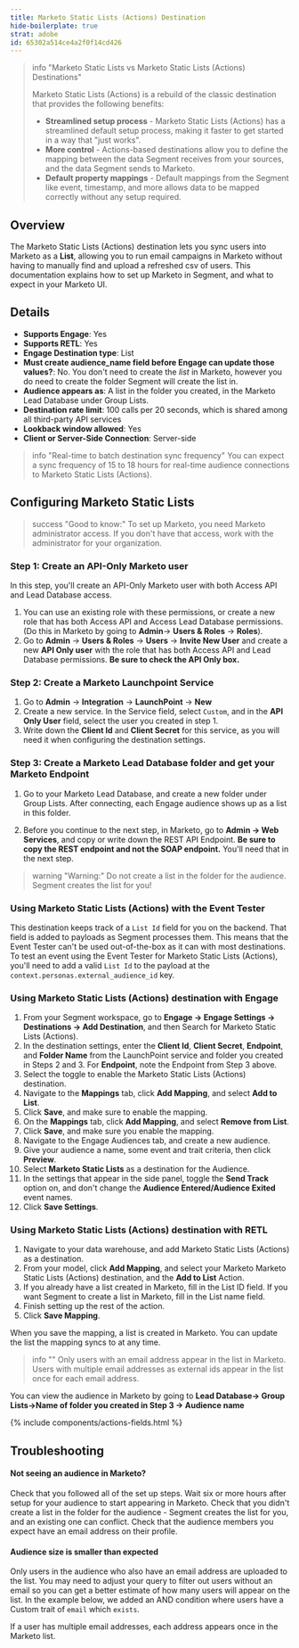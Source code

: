 ```yaml
---
title: Marketo Static Lists (Actions) Destination
hide-boilerplate: true
strat: adobe
id: 65302a514ce4a2f0f14cd426
---
```

> info "Marketo Static Lists vs Marketo Static Lists (Actions) Destinations"
>
> Marketo Static Lists (Actions) is a rebuild of the classic destination that provides the following benefits:
> 
> - **Streamlined setup process** - Marketo Static Lists (Actions) has a streamlined default setup process, making it faster to get started in a way that "just works".
> - **More control** - Actions-based destinations allow you to define the mapping between the data Segment receives from your sources, and the data Segment sends to Marketo.
> - **Default property mappings** - Default mappings from the Segment like event, timestamp, and more allows data to be mapped correctly without any setup required.

## Overview

The Marketo Static Lists (Actions) destination lets you sync users into Marketo as a **List**, allowing you to run email campaigns in Marketo without having to manually find and upload a refreshed csv of users. This documentation explains how to set up Marketo in Segment, and what to expect in your Marketo UI.

## Details

- **Supports Engage**: Yes
- **Supports RETL**: Yes
- **Engage Destination type**: List
- **Must create audience_name field before Engage can update those values?**: No. You don't need to create the _list_ in Marketo, however you do need to create the folder Segment will create the list in.
- **Audience appears as**: A list in the folder you created, in the Marketo Lead Database under Group Lists.
- **Destination rate limit**: 100 calls per 20 seconds, which is shared among all third-party API services
- **Lookback window allowed**: Yes
- **Client or Server-Side Connection**: Server-side

> info "Real-time to batch destination sync frequency"
> You can expect a sync frequency of 15 to 18 hours for real-time audience connections to Marketo Static Lists (Actions).

## Configuring Marketo Static Lists

> success "Good to know:"
> To set up Marketo, you need Marketo administrator access. If you don't have that access, work with the administrator for your organization.

### Step 1: Create an API-Only Marketo user

In this step, you'll create an API-Only Marketo user with both Access API and Lead Database access.

1. You can use an existing role with these permissions, or create a new role that has both Access API and Access Lead Database permissions. (Do this in Marketo by going to **Admin**→ **Users & Roles** → **Roles**).
2. Go to **Admin** → **Users & Roles** → **Users** → **Invite New User** and create a new **API Only user** with the role that has both Access API and Lead Database permissions. **Be sure to check the API Only box.**

### Step 2: Create a Marketo Launchpoint Service

1. Go to **Admin** → **Integration** → **LaunchPoint** → **New**
2. Create a new service. In the Service field, select `Custom`, and in the **API Only User** field, select the user you created in step 1.
3. Write down the **Client Id** and **Client Secret** for this service, as you will need it when configuring the destination settings.

### Step 3: Create a Marketo Lead Database folder and get your Marketo Endpoint

1. Go to your Marketo Lead Database, and create a new folder under Group Lists. After connecting, each Engage audience shows up as a list in this folder.

2. Before you continue to the next step, in Marketo, go to **Admin → Web Services**, and copy or write down the REST API Endpoint. **Be sure to copy the REST endpoint and not the SOAP endpoint.** You'll need that in the next step.

> warning "Warning:"
> Do not create a list in the folder for the audience. Segment creates the list for you!

### Using Marketo Static Lists (Actions) with the Event Tester
This destination keeps track of a `List Id` field for you on the backend. That field is added to payloads as Segment processes them. This means that the Event Tester can't be used out-of-the-box as it can with most destinations. To test an event using the Event Tester for Marketo Static Lists (Actions), you'll need to add a valid `List Id` to the payload at the `context.personas.external_audience_id` key.

### Using Marketo Static Lists (Actions) destination with Engage

1. From your Segment workspace, go to **Engage → Engage Settings → Destinations → Add Destination**, and then Search for Marketo Static Lists (Actions).
2. In the destination settings, enter the **Client Id**, **Client Secret**, **Endpoint**, and **Folder Name** from the LaunchPoint service and folder you created in Steps 2 and 3. For **Endpoint**, note the Endpoint from Step 3 above.
3. Select the toggle to enable the Marketo Static Lists (Actions) destination.
4. Navigate to the **Mappings** tab, click **Add Mapping**, and select **Add to List**. 
6. Click **Save**, and make sure to enable the mapping. 
7. On the **Mappings** tab, click **Add Mapping**, and select **Remove from List**. 
8. Click **Save**, and make sure you enable the mapping. 
9. Navigate to the Engage Audiences tab, and create a new audience.
10. Give your audience a name, some event and trait criteria, then click **Preview**.
11. Select **Marketo Static Lists** as a destination for the Audience.
12. In the settings that appear in the side panel, toggle the **Send Track** option on, and don't change the **Audience Entered/Audience Exited** event names.
13. Click **Save Settings**.

### Using Marketo Static Lists (Actions) destination with RETL

1. Navigate to your data warehouse, and add Marketo Static Lists (Actions) as a destination.
2. From your model, click **Add Mapping**, and select your Marketo Marketo Static Lists (Actions) destination, and the **Add to List** Action.
3. If you already have a list created in Marketo, fill in the List ID field. If you want Segment to create a list in Marketo, fill in the List name field. 
4. Finish setting up the rest of the action.
5. Click **Save Mapping**.

When you save the mapping, a list is created in Marketo. You can update the list the mapping syncs to at any time. 

> info ""
> Only users with an email address appear in the list in Marketo. Users with multiple email addresses as external ids appear in the list once for each email address.

You can view the audience in Marketo by going to **Lead Database→ Group Lists→Name of folder you created in Step 3 → Audience name**

{% include components/actions-fields.html %}

## Troubleshooting

#### Not seeing an audience in Marketo?
Check that you followed all of the set up steps. Wait six or more hours after setup for your audience to start appearing in Marketo. Check that you didn't create a list in the folder for the audience - Segment creates the list for you, and an existing one can conflict. Check that the audience members you expect have an email address on their profile.

#### Audience size is smaller than expected
Only users in the audience who also have an email address are uploaded to the list. You may need to adjust your query to filter out users without an email so you can get a better estimate of how many users will appear on the list. In the example below, we added an AND condition where users have a Custom trait of `email` which `exists`.

If a user has multiple email addresses, each address appears once in the Marketo list. 
